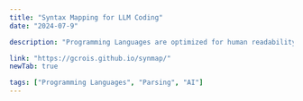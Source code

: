```yaml
---
title: "Syntax Mapping for LLM Coding"
date: "2024-07-9"

description: "Programming Languages are optimized for human readability and writability, but are these also optimal for LLMs? This project maps syntax from existing parsers into other formats, each with different advantages to be evaluated in LLM Coding tasks."

link: "https://gcrois.github.io/synmap/"
newTab: true

tags: ["Programming Languages", "Parsing", "AI"]
---
```

